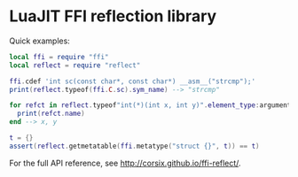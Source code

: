 LuaJIT FFI reflection library
===========

Quick examples:
```lua
local ffi = require "ffi"
local reflect = require "reflect"

ffi.cdef 'int sc(const char*, const char*) __asm__("strcmp");'
print(reflect.typeof(ffi.C.sc).sym_name) --> "strcmp"

for refct in reflect.typeof"int(*)(int x, int y)".element_type:arguments() do
  print(refct.name)
end --> x, y

t = {}
assert(reflect.getmetatable(ffi.metatype("struct {}", t)) == t)
```

For the full API reference, see http://corsix.github.io/ffi-reflect/.
